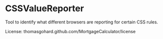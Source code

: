 CSSValueReporter
================

Tool to identify what different browsers are reporting for certain CSS rules.

License: thomasgohard.github.com/MortgageCalculator/license
